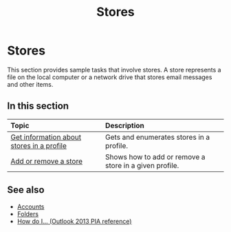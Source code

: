 ﻿---
title: Stores
TOCTitle: Stores
ms:assetid: ce5d8e58-7753-485c-b400-4f00f6c6935b
ms:mtpsurl: https://msdn.microsoft.com/library/Ff184642(v=office.15)
ms:contentKeyID: 55119892
ms.date: 07/24/2014
mtps_version: v=office.15
---

# Stores

This section provides sample tasks that involve stores. A store represents a file on the local computer or a network drive that stores email messages and other items.

## In this section

|Topic|Description|
|:----|:----------|
|[Get information about stores in a profile](how-to-get-information-about-stores-in-a-profile.md)  |Gets and enumerates stores in a profile.|
|[Add or remove a store](how-to-add-or-remove-a-store.md)  |Shows how to add or remove a store in a given profile.|

## See also

- [Accounts](accounts.md)
- [Folders](folders.md)
- [How do I... (Outlook 2013 PIA reference)](how-do-i-outlook-2013-pia-reference.md)

